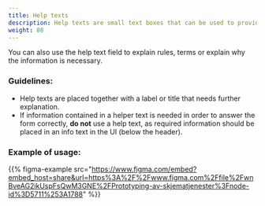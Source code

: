 ```yaml
---
title: Help texts
description: Help texts are small text boxes that can be used to provide explanations to the user. 
weight: 80
---
```


You can also use the help text field to explain rules, terms or explain why the information is necessary.

### Guidelines:
- Help texts are placed together with a label or title that needs further explanation. 
- If information contained in a helper text is needed in order to answer the form correctly, **do not** use a help text, as required information should be placed in an info text in the UI (below the header).

### Example of usage:
{{% figma-example src="https://www.figma.com/embed?embed_host=share&url=https%3A%2F%2Fwww.figma.com%2Ffile%2FwnBveAG2ikUspFsQwM3GNE%2FPrototyping-av-skjematjenester%3Fnode-id%3D5711%253A1788" %}}
